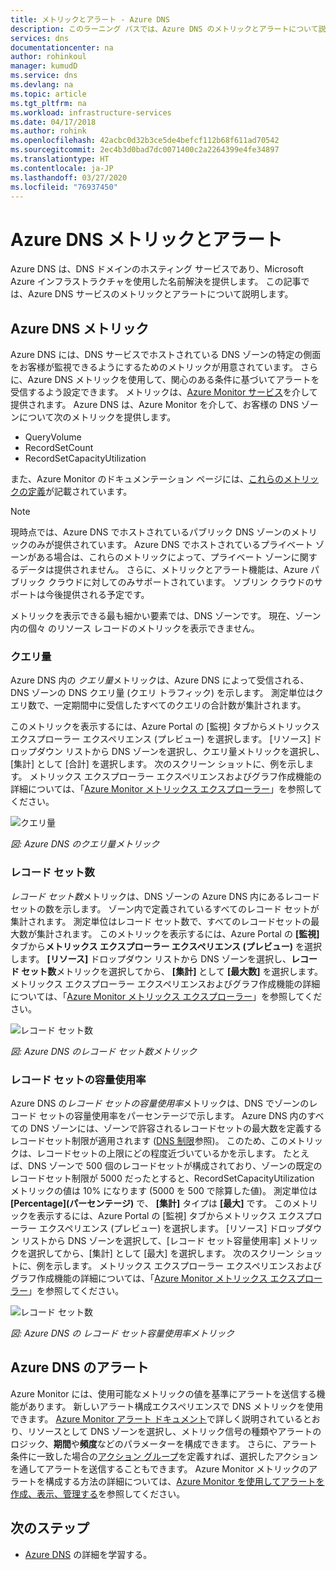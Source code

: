 ```yaml
---
title: メトリックとアラート - Azure DNS
description: このラーニング パスでは、Azure DNS のメトリックとアラートについて説明します。
services: dns
documentationcenter: na
author: rohinkoul
manager: kumudD
ms.service: dns
ms.devlang: na
ms.topic: article
ms.tgt_pltfrm: na
ms.workload: infrastructure-services
ms.date: 04/17/2018
ms.author: rohink
ms.openlocfilehash: 42acbc0d32b3ce5de4befcf112b68f611ad70542
ms.sourcegitcommit: 2ec4b3d0bad7dc0071400c2a2264399e4fe34897
ms.translationtype: HT
ms.contentlocale: ja-JP
ms.lasthandoff: 03/27/2020
ms.locfileid: "76937450"
---
```

# <a name="azure-dns-metrics-and-alerts"></a>Azure DNS メトリックとアラート
Azure DNS は、DNS ドメインのホスティング サービスであり、Microsoft Azure インフラストラクチャを使用した名前解決を提供します。 この記事では、Azure DNS サービスのメトリックとアラートについて説明します。

## <a name="azure-dns-metrics"></a>Azure DNS メトリック

Azure DNS には、DNS サービスでホストされている DNS ゾーンの特定の側面をお客様が監視できるようにするためのメトリックが用意されています。 さらに、Azure DNS メトリックを使用して、関心のある条件に基づいてアラートを受信するよう設定できます。 メトリックは、[Azure Monitor サービス](../azure-monitor/index.yml)を介して提供されます。 Azure DNS は、Azure Monitor を介して、お客様の DNS ゾーンについて次のメトリックを提供します。

-   QueryVolume
-   RecordSetCount
-   RecordSetCapacityUtilization

また、Azure Monitor のドキュメンテーション ページには、[これらのメトリックの定義](../azure-monitor/platform/metrics-supported.md#microsoftnetworkdnszones)が記載されています。
>[!NOTE]
> 現時点では、Azure DNS でホストされているパブリック DNS ゾーンのメトリックのみが提供されています。 Azure DNS でホストされているプライベート ゾーンがある場合は、これらのメトリックによって、プライベート ゾーンに関するデータは提供されません。 さらに、メトリックとアラート機能は、Azure パブリック クラウドに対してのみサポートされています。 ソブリン クラウドのサポートは今後提供される予定です。 

メトリックを表示できる最も細かい要素では、DNS ゾーンです。 現在、ゾーン内の個々 のリソース レコードのメトリックを表示できません。

### <a name="query-volume"></a>クエリ量

Azure DNS 内の *クエリ量*メトリックは、Azure DNS によって受信される、DNS ゾーンの DNS クエリ量 (クエリ トラフィック) を示します。 測定単位はクエリ数で、一定期間中に受信したすべてのクエリの合計数が集計されます。 

このメトリックを表示するには、Azure Portal の [監視] タブからメトリックス エクスプローラー エクスペリエンス (プレビュー) を選択します。 [リソース] ドロップダウン リストから DNS ゾーンを選択し、クエリ量メトリックを選択し、[集計] として [合計] を選択します。 次のスクリーン ショットに、例を示します。  メトリックス エクスプローラー エクスペリエンスおよびグラフ作成機能の詳細については、「[Azure Monitor メトリックス エクスプローラー](../azure-monitor/platform/metrics-charts.md)」を参照してください。

![クエリ量](./media/dns-alerts-metrics/dns-metrics-query-volume.png)

*図: Azure DNS のクエリ量メトリック*

### <a name="record-set-count"></a>レコード セット数
*レコード セット数*メトリックは、DNS ゾーンの Azure DNS 内にあるレコード セットの数を示します。 ゾーン内で定義されているすべてのレコード セットが集計されます。 測定単位はレコード セット数で、すべてのレコードセットの最大数が集計されます。 このメトリックを表示するには、Azure Portal の **[監視]** タブから**メトリックス エクスプローラー エクスペリエンス (プレビュー)** を選択します。 **[リソース]** ドロップダウン リストから DNS ゾーンを選択し、**レコード セット数**メトリックを選択してから、 **[集計]** として **[最大数]** を選択します。 メトリックス エクスプローラー エクスペリエンスおよびグラフ作成機能の詳細については、「[Azure Monitor メトリックス エクスプローラー](../azure-monitor/platform/metrics-charts.md)」を参照してください。 

![レコード セット数](./media/dns-alerts-metrics/dns-metrics-record-set-count.png)

*図: Azure DNS のレコード セット数メトリック*


### <a name="record-set-capacity-utilization"></a>レコード セットの容量使用率
Azure DNS の*レコード セットの容量使用率*メトリックは、DNS でゾーンのレコード セットの容量使用率をパーセンテージで示します。 Azure DNS 内のすべての DNS ゾーンには、ゾーンで許容されるレコードセットの最大数を定義するレコードセット制限が適用されます ([DNS 制限](dns-zones-records.md#limits)参照)。 このため、このメトリックは、レコードセットの上限にどの程度近づいているかを示します。 たとえば、DNS ゾーンで 500 個のレコードセットが構成されており、ゾーンの既定のレコードセット制限が 5000 だったとすると、RecordSetCapacityUtilization メトリックの値は 10% になります (5000 を 500 で除算した値)。 測定単位は **[Percentage]\(パーセンテージ\)** で、 **[集計]** タイプは **[最大]** です。 このメトリックを表示するには、Azure Portal の [監視] タブからメトリックス エクスプローラー エクスペリエンス (プレビュー) を選択します。 [リソース] ドロップダウン リストから DNS ゾーンを選択して、[レコード セット容量使用率] メトリックを選択してから、[集計] として [最大] を選択します。 次のスクリーン ショットに、例を示します。 メトリックス エクスプローラー エクスペリエンスおよびグラフ作成機能の詳細については、「[Azure Monitor メトリックス エクスプローラー](../azure-monitor/platform/metrics-charts.md)」を参照してください。 

![レコード セット数](./media/dns-alerts-metrics/dns-metrics-record-set-capacity-uitlization.png)

*図: Azure DNS の レコード セット容量使用率メトリック*

## <a name="alerts-in-azure-dns"></a>Azure DNS のアラート
Azure Monitor には、使用可能なメトリックの値を基準にアラートを送信する機能があります。 新しいアラート構成エクスペリエンスで DNS メトリックを使用できます。 [Azure Monitor アラート ドキュメント](../monitoring-and-diagnostics/monitor-alerts-unified-usage.md)で詳しく説明されているとおり、リソースとして DNS ゾーンを選択し、メトリック信号の種類やアラートのロジック、**期間**や**頻度**などのパラメーターを構成できます。 さらに、アラート条件に一致した場合の[アクション グループ](../azure-monitor/platform/action-groups.md)を定義すれば、選択したアクションを通してアラートを送信することもできます。 Azure Monitor メトリックのアラートを構成する方法の詳細については、[Azure Monitor を使用してアラートを作成、表示、管理する](../monitoring-and-diagnostics/monitor-alerts-unified-usage.md)を参照してください。 

## <a name="next-steps"></a>次のステップ
- [Azure DNS](dns-overview.md) の詳細を学習する。
